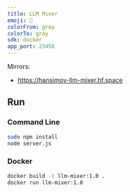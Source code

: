 ```yaml
---
title: LLM Mixer
emoji: 🔀
colorFrom: gray
colorTo: gray
sdk: docker
app_port: 23456
---
```


Mirrors:
* https://hansimov-llm-mixer.hf.space


## Run
### Command Line

```sh
sudo npm install
node server.js
```

### Docker

```sh
docker build -t llm-mixer:1.0 .
docker run llm-mixer:1.0
```